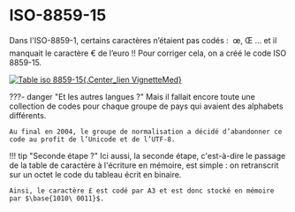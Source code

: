 # ISO-8859-15


Dans l'ISO-8859-1, certains caractères n’étaient pas codés : &#0156; &#339;, &#338; $\ldots$ et il manquait le caractère &#8364; de l’euro !! Pour corriger cela, on a créé le code ISO 8859-15.

[![Table iso 8859-15](../../Image/Dif_latin_1_9.png){.Center_lien VignetteMed}](../../Image/Dif_latin_1_9.png)

???- danger "Et les autres langues ?"
    Mais il fallait encore toute une collection de codes pour chaque groupe de pays qui avaient des alphabets différents.

    Au final en 2004, le groupe de normalisation a décidé d’abandonner ce code au profit de l’Unicode et de l’UTF-8.


!!! tip "Seconde étape ?"
    Ici aussi, la seconde étape, c'est-à-dire le passage de la table de caractère à l'écriture en mémoire, est simple : on retranscrit sur un octet le code du tableau écrit en binaire.

    Ainsi, le caractère £ est codé par A3 et est donc stocké en mémoire par $\base{1010\ 0011}$.
